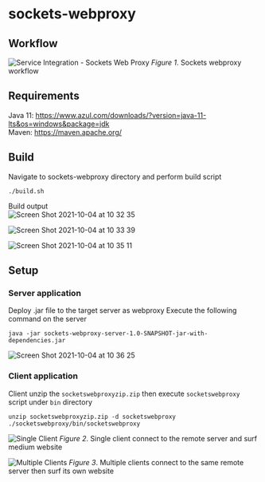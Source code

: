 # sockets-webproxy

## Workflow
![Service Integration - Sockets Web Proxy](https://user-images.githubusercontent.com/17959734/135751556-e96b2df2-ce79-462e-8924-3c8a0e99d513.png)
*Figure 1*. Sockets webproxy workflow

## Requirements
Java 11: https://www.azul.com/downloads/?version=java-11-lts&os=windows&package=jdk  
Maven: https://maven.apache.org/

## Build
Navigate to sockets-webproxy directory and perform build script

`./build.sh`

Build output  
![Screen Shot 2021-10-04 at 10 32 35](https://user-images.githubusercontent.com/17959734/135788950-370147ff-cbb2-4d3f-9b03-776fdd876d3b.png)

![Screen Shot 2021-10-04 at 10 33 39](https://user-images.githubusercontent.com/17959734/135788978-1465fd0f-d294-4fb3-b12f-8a589a53bd4e.png)

![Screen Shot 2021-10-04 at 10 35 11](https://user-images.githubusercontent.com/17959734/135789074-b0a1f49a-d36c-4c07-a421-792fd523fe3c.png)  

## Setup

### Server application

Deploy .jar file to the target server as webproxy
Execute the following command on the server

`java -jar sockets-webproxy-server-1.0-SNAPSHOT-jar-with-dependencies.jar`

![Screen Shot 2021-10-04 at 10 36 25](https://user-images.githubusercontent.com/17959734/135789176-8a614c00-2ea6-4847-9d9f-b28dd65f9525.png)

### Client application

Client unzip the `socketswebproxyzip.zip` then execute `socketswebproxy` script under `bin` directory

```
unzip socketswebproxyzip.zip -d socketswebproxy
./socketswebproxy/bin/socketswebproxy
```

![Single Client](https://user-images.githubusercontent.com/17959734/135790683-66abe252-3d9a-4b2d-b6d6-1ce96aaf7a46.png)
*Figure 2*. Single client connect to the remote server and surf medium website

![Multiple Clients](https://user-images.githubusercontent.com/17959734/135790686-7ca5f74e-b085-4cd5-96ef-81a796ad1815.png)
*Figure 3*. Multiple clients connect to the same remote server then surf its own website
